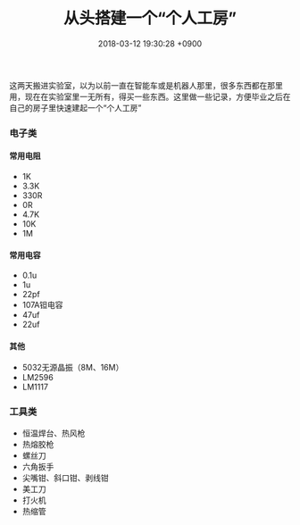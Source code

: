﻿---
layout: post
title: 从头搭建一个“个人工房”
date: 2018-03-12 19:30:28 +0900
categories: 
---

这两天搬进实验室，以为以前一直在智能车或是机器人那里，很多东西都在那里用，现在在实验室里一无所有，得买一些东西。这里做一些记录，方便毕业之后在自己的房子里快速建起一个“个人工房”

### 电子类
#### 常用电阻
- 1K
- 3.3K
- 330R
- 0R
- 4.7K
- 10K
- 1M

#### 常用电容
- 0.1u
- 1u
- 22pf
- 107A钽电容
- 47uf
- 22uf

#### 其他
- 5032无源晶振（8M、16M）
- LM2596
- LM1117

### 工具类
- 恒温焊台、热风枪
- 热熔胶枪
- 螺丝刀
- 六角扳手
- 尖嘴钳、斜口钳、剥线钳
- 美工刀
- 打火机
- 热缩管





